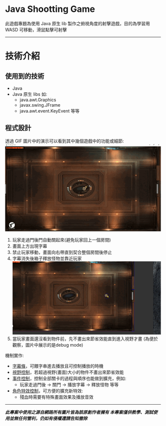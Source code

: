 
# Java Shootting Game #

此遊戲專題為使用 Java 原生 lib 製作之俯視角度的射擊遊戲，目的為學習用
WASD 可移動，滑鼠點擊可射擊

---------------------------------------

# 技術介紹 #

## 使用到的技術 ##

* Java
* Java 原生 libs 如:
  * java.awt.Graphics
  * javax.swing.JFrame
  * java.awt.event.KeyEvent 等等

## 程式設計 ##

透過 GIF 圖片中的演示可以看到其中幾個遊戲中的功能或細節:  
![Set Keyword](intro/through_door_and_textbar.gif)  
1. 玩家走過門後門自動關起來(避免玩家回上一個房間)  
2. 畫面上方出現字幕  
3. 禁止玩家移動，畫面向右帶直到契合整個房間後停止  
4. 字幕消失後箱子釋放怪物並靠近玩家  
![Set Keyword](intro/view.gif)  
5. 當玩家畫面還沒看到物件前，先不畫出來節省效能直到進入視野才畫
  (為便於觀察，圖片中展示的是debug mode)

機制實作:

* [字幕條](https://github.com/wolke1007/cmoney_project_shootinggame/blob/Dev/src/textbar/TextBar.java)，可餵字串進去播放且可控制播放的時機
* [視野控制](https://github.com/wolke1007/cmoney_project_shootinggame/blob/Dev/src/gameobj/View.java)，若超過視野(畫面)大小的物件不畫出來節省效能
* [事件控制](https://github.com/wolke1007/cmoney_project_shootinggame/blob/Dev/src/event/Event.java)，控制全部關卡的過程與順序也能做到擴充，例如:
  * 玩家走過門後 -> 關門 -> 播放字幕 -> 釋放怪物  等等
* [角色特效控制](https://github.com/wolke1007/cmoney_project_shootinggame/blob/Dev/src/effects/Effect.java)，可方便的擴充新特效:
  * 殘血時需要有特殊畫面效果及播放音效

---------------------------------------


***此專案中使用之源自網路所有圖片皆為該原創作者擁有
本專案僅供教學、測試使用並無任何營利，仍如有侵權還請告知撤除***